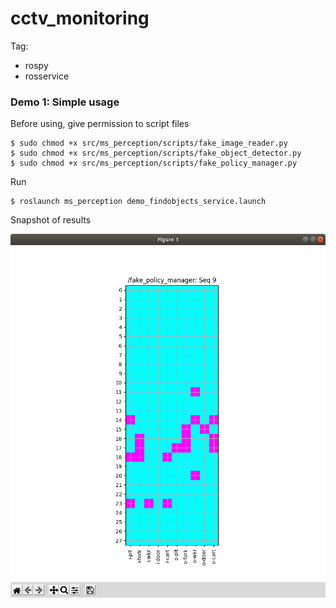 # cctv_monitoring

Tag:
- rospy
- rosservice

### Demo 1: Simple usage

Before using, give permission to script files
```
$ sudo chmod +x src/ms_perception/scripts/fake_image_reader.py
$ sudo chmod +x src/ms_perception/scripts/fake_object_detector.py
$ sudo chmod +x src/ms_perception/scripts/fake_policy_manager.py
```

Run
```
$ roslaunch ms_perception demo_findobjects_service.launch
```

Snapshot of results

![snapshot_1](pictures/bay_status.png)
